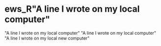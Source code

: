 # ews_R"A line I wrote on my local computer" 
"A line I wrote on my local computer" 
"A line I wrote on my local computer" 
"A line I wrote on my local new computer" 
